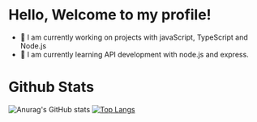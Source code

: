 ### <h1>Hello, Welcome to my profile!</h1>

- 🔭 I am currently working on projects with javaScript, TypeScript and Node.js
- 🌱 I am currently learning API development with node.js and express.
  
<h1>Github Stats</h1>

![Anurag's GitHub stats](https://github-readme-stats.vercel.app/api?username=DoomerO&count&theme=merko&hide_border=true_private=true)
[![Top Langs](https://github-readme-stats.vercel.app/api/top-langs/?username=DoomerO&layout=compact&theme=merko)](https://github.com/anuraghazra/github-readme-stats)

